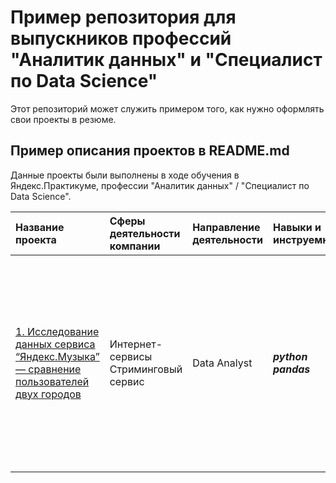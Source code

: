 # Пример репозитория для выпускников профессий "Аналитик данных" и "Специалист по Data Science"

Этот репозиторий может служить примером того, как нужно оформлять свои проекты в резюме.

## Пример описания проектов в README.md

Данные проекты были выполнены в ходе обучения в Яндекс.Практикуме, профессии "Аналитик данных" / "Специалист по Data Science".

| Название проекта |  Сферы деятельности компании | Направление деятельности | Навыки и инструемнты |  Задачи проекта | Ключевые слова проекта
| :-------------------------------------------- | :---------------------- | :---------------------- | :---------------------- | :-------------------------------------------- | :---------------------- | 
| [1. Исследование данных сервиса “Яндекс.Музыка” — сравнение пользователей двух городов](big_cities_music) |  Интернет-сервисы <br> Стриминговый сервис | Data Analyst |<b>*python*<br>*pandas* | На реальных данных Яндекс.Музыки c помощью библиотеки Pandas и её возможностей проверить данные и сравнить поведение и предпочтения пользователей двух столиц — Москвы и Санкт-Петербурга. |  обработка данных, дубликаты, пропуски, логическая индексация, группировка, сортировка. |